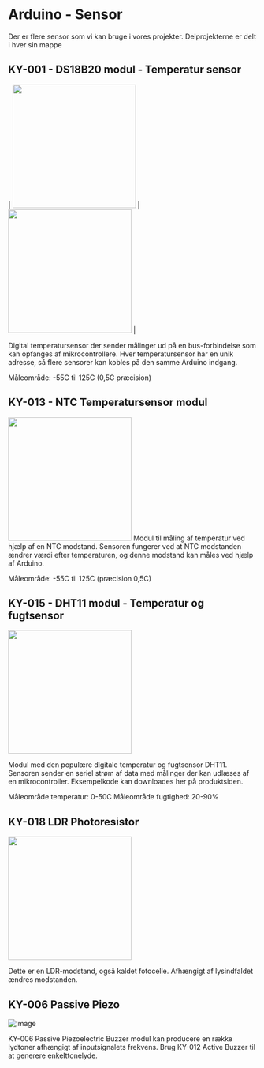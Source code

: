# Arduino - Sensor

Der er flere sensor som vi kan bruge i vores projekter. Delprojekterne er delt i hver sin mappe

## KY-001 - DS18B20 modul - Temperatur sensor

| <img style="width: 250px;" src="https://user-images.githubusercontent.com/44589560/159477810-7157471c-8078-49c3-9eb7-b610ace5e9e4.png" /> | 
<img style="width: 250px;" src="https://user-images.githubusercontent.com/44589560/159478563-a4d94f75-5fce-440e-9012-1dd8427316e7.png" /> |

Digital temperatursensor der sender målinger ud på en bus-forbindelse som kan opfanges af mikrocontrollere. Hver temperatursensor har en unik adresse, så flere sensorer kan kobles på den samme Arduino indgang.

Måleområde: -55C til 125C (0,5C præcision)

## KY-013 - NTC Temperatursensor modul
<img style="width: 250px;" src="https://user-images.githubusercontent.com/44589560/159478471-6eaa5afd-fb33-40ac-b09e-c0386f5b2c71.png" />
Modul til måling af temperatur ved hjælp af en NTC modstand. Sensoren fungerer ved at NTC modstanden ændrer værdi efter temperaturen, og denne modstand kan måles ved hjælp af Arduino.

Måleområde: -55C til 125C (præcision 0,5C)

## KY-015 - DHT11 modul - Temperatur og fugtsensor
<img style="width: 250px;" src="https://user-images.githubusercontent.com/44589560/159478693-a7192797-6237-43ae-9066-d5c6f26141f4.png" />

Modul med den populære digitale temperatur og fugtsensor DHT11. Sensoren sender en seriel strøm af data med målinger der kan udlæses af en mikrocontroller. Eksempelkode kan downloades her på produktsiden.

Måleområde temperatur: 0-50C
Måleområde fugtighed: 20-90%

## KY-018 LDR Photoresistor
<img style="width: 250px;" src="https://user-images.githubusercontent.com/44589560/159479784-88a55532-b05b-4219-ac0b-b2e9c8c55716.png" />

Dette er en LDR-modstand, også kaldet fotocelle. Afhængigt af lysindfaldet ændres modstanden.

## KY-006 Passive Piezo
![image](https://user-images.githubusercontent.com/44589560/159856367-31a8235e-b0d7-4c17-a035-f03578485d42.png)

KY-006 Passive Piezoelectric Buzzer modul kan producere en række lydtoner afhængigt af inputsignalets frekvens. Brug KY-012 Active Buzzer til at generere enkelttonelyde.



